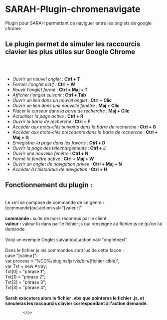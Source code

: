 # SARAH-Plugin-chromenavigate
Plugin pour SARAH permettant de naviguer entre les onglets de google chrome

<p>
<h2>Le plugin permet de simuler les raccourcis clavier les plus utiles sur Google Chrome</h2><br/>
			<br/>
			<ul>
				<li><i>Ouvrir un nouvel onglet :</i><b> Ctrl + T </b></li>
				<li><i>Fermer l'onglet actif :</i><b>  Ctrl + W </b></li>
				<li><i>Rouvir l'onglet fermé :</i><b>  Ctrl + Maj + T </b></li>
				<li><i>Afficher l'onglet suivant :</i><b>  Ctrl + Tab </b></li>
				<li><i>Ouvrir un lien dans un nouvel onglet :</i><b>  Ctrl + Clic </b></li>
				<li><i>Ouvrir un lien dans une nouvelle fenêtre :</i><b>  Maj + Clic </b></li>
				<li><i>Placer le curseur dans la barre de recherche :</i><b>  Maj + Clic </b></li>
				<li><i>Actualiser la page active :</i><b>  Ctrl + R </b></li>
				<li><i>Ouvrir la barre de recherche :</i><b>  Ctrl + F </b></li>
				<li><i>Accéder aux mots-clés suivants dans la barre de recherche :</i><b>  Ctrl + G </b></li>
				<li><i>Accéder aux mots-clés précédents dans la barre de recherche :</i><b>  Ctrl + Maj + G </b></li>
				<li><i>Enregistrer la page dans les favoris :</i><b>  Ctrl + D </b></li>
				<li><i>Ouvrir la page des téléchargements :</i><b>  Ctrl + J </b></li>
				<li><i>Ouvrir une nouvelle fenêtre :</i><b>  Ctrl + N </b></li>
				<li><i>Fermé la fenêtre active :</i><b>  Ctrl + Maj + W </b></li>
				<li><i>Ouvrir un onglet de navigation privée :</i><b>  Ctrl + Maj + N </b></li>
				<li><i>Accéder à l'historique de navigation :</i><b>  Ctrl + H </b></li>
			</ul>	
	<h2>Fonctionnement du plugin :</h2></br>
      		Le xml se compose de commande de ce genre :</br>
      			<item>[commande]<tag>out.action.val="[valeur]"</tag></item></br>
	<br/>
			<b>commande :</b> suite de mors reconnus par le client.</br>
			<b>valeur :</b> valeur lu dans par le fichier js qui renseigne au fichier js ce qu'on lui demande.</br>
			<br/>
			Voiçi un exemple
			<item>Onglet suivant<tag>out.action.val="ongletnext"</tag></item></br>
			<br/>
			Dans le fichier js les commandes sont lus de cette façon :</br>
      			case "[valeur]":<br/>
			var process = '%CD%/plugins/jarvis/bin/[fichier cible]';<br/>
			var Txt = new Array;</br>
			Txt[0] = "phrase 1";</br>
			Txt[1] = "phrase 2";</br>
			Txt[2] = "phrase 3";</br>
			Txt[3] = "phrase 4";</br>
			<br/>			
			<b>Sarah exécutera alors le fichier .vbs que pointeras le fichier .js, et simuleras les raccourcis clavier correspondant à l'action demandé.</b></br>
			
      		</p>
